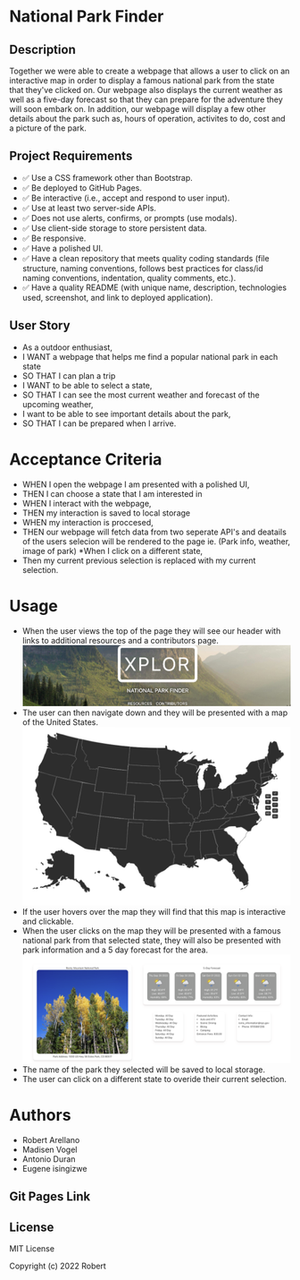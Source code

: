 # National Park Finder

## Description
Together we were able to create a webpage that allows a user to click on an interactive map in order to display a famous national park from the state that they've clicked on. Our webpage also displays the current weather as well as a five-day forecast so that they can prepare for the adventure they will soon embark on. In addition, our webpage will display a few other details about the park such as, hours of operation, activites to do, cost and a picture of the park. 

## Project Requirements

- ✅ Use a CSS framework other than Bootstrap.
- ✅ Be deployed to GitHub Pages.
- ✅ Be interactive (i.e., accept and respond to user input).
- ✅ Use at least two server-side APIs.
- ✅ Does not use alerts, confirms, or prompts (use modals).
- ✅ Use client-side storage to store persistent data.
- ✅ Be responsive.
- ✅ Have a polished UI.
- ✅ Have a clean repository that meets quality coding standards (file structure, naming conventions, follows best practices for class/id naming conventions, indentation, quality comments, etc.).
- ✅ Have a quality README (with unique name, description, technologies used, screenshot, and link to deployed application).

## User Story
* As a outdoor enthusiast,
* I WANT a webpage that helps me find a popular national park in each state
* SO THAT I can plan a trip 
* I WANT to be able to select a state,
* SO THAT I can see the most current weather and forecast of the upcoming weather,
* I want to be able to see important details about the park, 
* SO THAT I can be prepared when I arrive. 


# Acceptance Criteria
* WHEN I open the webpage I am presented with a polished UI,
* THEN I can choose a state that I am interested in
* WHEN I interact with the webpage,
* THEN my interaction is saved to local storage
* WHEN my interaction is proccesed,
* THEN our webpage will fetch data from two seperate API's and deatails of the users selecion will be rendered to the page ie. (Park info, weather, image of park)
*When I click on a different state,
* Then my current previous selection is replaced with my current selection.


# Usage 
* When the user views the top of the page they will see our header with links to additional resources and a contributors page.
![header with links](assets/images/header.png)
* The user can then navigate down and they will be presented with a map of the United States. 
![header with nav bar](assets/images/map.png)
* If the user hovers over the map they will find that this map is interactive and clickable.
* When the user clicks on the map they will be presented with a famous national park from that selected state, they will also be presented with park information and a 5 day forecast for the area.
![header with nav bar](assets/images/data.png)
* The name of the park they selected will be saved to local storage. 
* The user can click on a different state to overide their current selection. 

# Authors
* Robert Arellano
* Madisen Vogel
* Antonio Duran
* Eugene isingizwe

## Git Pages Link 

## License
MIT License

Copyright (c) 2022 Robert
